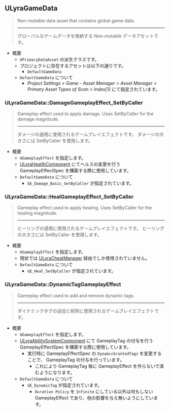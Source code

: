 ## ULyraGameData

> Non-mutable data asset that contains global game data.
> 
> ----
> グローバルなゲームデータを格納する Non-mutable データアセットです。

* 概要
	* `UPrimaryDataAsset` の派生クラスです。
	* プロジェクトに存在するアセットは以下の通りです。
		* `DefaultGameData`
	* `DefaultGameData` について
		* *Project Settings > Game - Asset Manager > Asset Manager > Primary Asset Types of Scan > Index[1]* にて指定されています。

### ULyraGameData::DamageGameplayEffect_SetByCaller

> Gameplay effect used to apply damage.  Uses SetByCaller for the damage magnitude.  
> 
> ----
> ダメージの適用に使用されるゲームプレイエフェクトです。 ダメージの大きさには SetByCaller を使用します。  

* 概要
	* `UGameplayEffect` を指定します。
	* [ULyraHealthComponent] にてヘルスの変更を行う GameplayEffectSpec を構築する際に使用しています。
	* `DefaultGameData` について
		* `GE_Damage_Basic_SetByCaller` が指定されています。

### ULyraGameData::HealGameplayEffect_SetByCaller

> Gameplay effect used to apply healing.  Uses SetByCaller for the healing magnitude.  
> 
> ----
> ヒーリングの適用に使用されるゲームプレイエフェクトです。 ヒーリングの大きさには SetByCaller を使用します。  

* 概要
	* `UGameplayEffect` を指定します。
	* 現状では [ULyraCheatManager] 経由でしか使用されていません。
	* `DefaultGameData` について
		* `GE_Heal_SetByCaller` が指定されています。

### ULyraGameData::DynamicTagGameplayEffect

> Gameplay effect used to add and remove dynamic tags.
> 
> ----
> ダイナミックタグの追加と削除に使用されるゲームプレイエフェクトです。

* 概要
	* `UGameplayEffect` を指定します。
	* [ULyraAbilitySystemComponent] にて GameplayTag の付与を行う GameplayEffectSpec を構築する際に使用しています。
		* 実行時に GameplayEffectSpec の `DynamicGrantedTags` を変更することで、 GameplayTag の付与を行っています。
			* これにより GameplayTag 毎に GameplayEffect を作らないで済むようになります。
	* `DefaultGameData` について
		* `GE_DynamicTag` が指定されています。
			* `Duration Policy` を `Infinite` にしている以外は何もしない GameplayEffect であり、他の影響を与え無いようにしています。



<!--- ページ内のリンク --->

<!--- 自前の画像へのリンク --->

<!--- generated --->
[ULyraCheatManager]: ../../Lyra/Etc/ULyraCheatManager.md#ulyracheatmanager
[ULyraAbilitySystemComponent]: ../../Lyra/GameplayAbility/ULyraAbilitySystemComponent.md#ulyraabilitysystemcomponent
[ULyraHealthComponent]: ../../Lyra/GameplayAbility/ULyraHealthComponent.md#ulyrahealthcomponent
